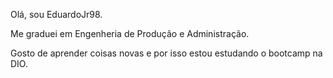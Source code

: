 Olá, sou EduardoJr98.

Me graduei em Engenheria de Produção e Administração.

Gosto de aprender coisas novas e por isso estou estudando o bootcamp na DIO.
